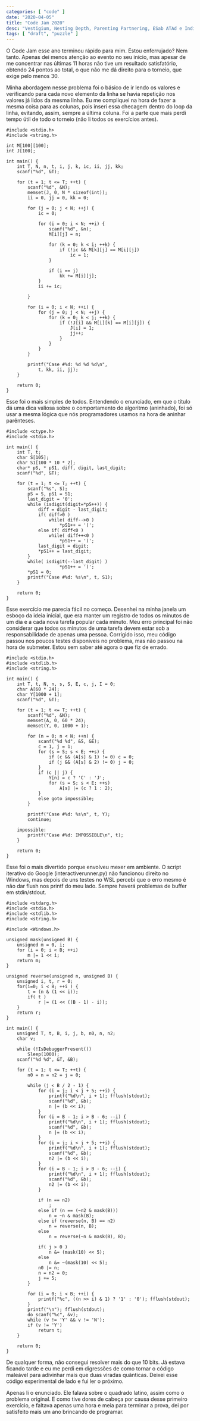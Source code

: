```yaml
---
categories: [ "code" ]
date: "2020-04-05"
title: "Code Jam 2020"
desc: "Vestigium, Nesting Depth, Parenting Partnering, ESab ATAd e Indicium foram os exercícios esse ano."
tags: [ "draft", "puzzle" ]
---
```

O Code Jam esse ano terminou rápido para mim. Estou enferrujado? Nem tanto. Apenas dei menos atenção ao evento no seu início, mas apesar de me concentrar nas últimas 11 horas não tive um resultado satisfatório, obtendo 24 pontos ao total, o que não me dá direito para o torneio, que exige pelo menos 30.


Minha abordagem nesse problema foi o básico de ir lendo os valores e verificando para cada novo elemento da linha se havia repetição nos valores já lidos da mesma linha. Eu me compliquei na hora de fazer a mesma coisa para as colunas, pois inseri essa checagem dentro do loop da linha, evitando, assim, sempre a última coluna. Foi a parte que mais perdi tempo útil de todo o torneio (não li todos os exercícios antes).

    #include <stdio.h>
    #include <string.h>
    
    int M[100][100];
    int J[100];
    
    int main() {
    	int T, N, n, t, i, j, k, ic, ii, jj, kk;
    	scanf("%d", &T);
    
    	for (t = 1; t <= T; ++t) {
    		scanf("%d", &N);
    		memset(J, 0, N * sizeof(int));
    		ii = 0, jj = 0, kk = 0;
    
    		for (j = 0; j < N; ++j) {
    			ic = 0;
    
    			for (i = 0; i < N; ++i) {
    				scanf("%d", &n);
    				M[i][j] = n;
    
    				for (k = 0; k < i; ++k) {
    					if (!ic && M[k][j] == M[i][j])
    						ic = 1;
    				}
    
    				if (i == j)
    					kk += M[i][j];
    			}
    			ii += ic;
    
    		}
    
    		for (i = 0; i < N; ++i) {
    			for (j = 0; j < N; ++j) {
    				for (k = 0; k < j; ++k) {
    					if (!J[i] && M[i][k] == M[i][j]) {
    						J[i] = 1;
    						jj++;
    					}
    				}
    			}
    		}
    
    		printf("Case #%d: %d %d %d\n",
    			t, kk, ii, jj);
    	}
    
    	return 0;
    }


Esse foi o mais simples de todos. Entendendo o enunciado, em que o título dá uma dica valiosa sobre o comportamento do algoritmo (aninhado), foi só usar a mesma lógica que nós programadores usamos na hora de aninhar parênteses.

    #include <ctype.h>
    #include <stdio.h>
    
    int main() {
    	int T, t;
    	char S[105];
    	char S1[100 * 10 * 2];
    	char* pS, * pS1, diff, digit, last_digit;
    	scanf("%d", &T);
    
    	for (t = 1; t <= T; ++t) {
    		scanf("%s", S);
    		pS = S, pS1 = S1;
    		last_digit = '0';
    		while (isdigit(digit=*pS++)) {
    			diff = digit - last_digit;
    			if( diff>0 )
    				while( diff-->0 )
    					*pS1++ = '(';
    			else if( diff<0 )
    				while( diff++<0 )
    					*pS1++ = ')';
    			last_digit = digit;
    			*pS1++ = last_digit;
    		}
    		while( isdigit(--last_digit) )
    					*pS1++ = ')';
    		*pS1 = 0;
    		printf("Case #%d: %s\n", t, S1);
    	}
    
    	return 0;
    }


Esse exercício me parecia fácil no começo. Desenhei na minha janela um esboço da ideia inicial, que era manter um registro de todos os minutos de um dia e a cada nova tarefa popular cada minuto. Meu erro principal foi não considerar que todos os minutos de uma tarefa devem estar sob a responsabilidade de apenas uma pessoa. Corrigido isso, meu código passou nos poucos testes disponíveis no problema, mas não passou na hora de submeter. Estou sem saber até agora o que fiz de errado.

    #include <stdio.h>
    #include <stdlib.h>
    #include <string.h>
    
    int main() {
    	int T, t, N, n, s, S, E, c, j, I = 0;
    	char A[60 * 24];
    	char Y[1000 + 1];
    	scanf("%d", &T);
    
    	for (t = 1; t <= T; ++t) {
    		scanf("%d", &N);
    		memset(A, 0, 60 * 24);
    		memset(Y, 0, 1000 + 1);
    
    		for (n = 0; n < N; ++n) {
    			scanf("%d %d", &S, &E);
    			c = 1, j = 1;
    			for (s = S; s < E; ++s) {
    				if (c && (A[s] & 1) != 0) c = 0;
    				if (j && (A[s] & 2) != 0) j = 0;
    			}
    			if (c || j) {
    				Y[n] = c ? 'C' : 'J';
    				for (s = S; s < E; ++s)
    					A[s] |= (c ? 1 : 2);
    			}
    			else goto impossible;
    		}
    
    		printf("Case #%d: %s\n", t, Y);
    		continue;
    
    	impossible:
    		printf("Case #%d: IMPOSSIBLE\n", t);
    	}
    
    	return 0;
    }


Esse foi o mais divertido porque envolveu mexer em ambiente. O script iterativo do Google (interactiverunner.py) não funcionou direito no Windows, mas depois de uns testes no WSL percebi que o erro mesmo é não dar flush nos printf do meu lado. Sempre haverá problemas de buffer em stdin/stdout.

    #include <stdarg.h>
    #include <stdio.h>
    #include <stdlib.h>
    #include <string.h>
    
    #include <Windows.h>
    
    unsigned mask(unsigned B) {
    	unsigned m = 0, i;
    	for (i = 0; i < B; ++i)
    		m |= 1 << i;
    	return m;
    }
    
    unsigned reverse(unsigned n, unsigned B) {
    	unsigned i, t, r = 0;
    	for(i=0; i < B; ++i ) {
    		t = (n & (1 << i));
    		if( t )
    			r |= (1 << ((B - 1) - i));
    	}
    	return r;
    }
    
    int main() {
    	unsigned T, t, B, i, j, b, n0, n, n2;
    	char v;
    
    	while (!IsDebuggerPresent())
    		Sleep(1000);
    	scanf("%d %d", &T, &B);
    
    	for (t = 1; t <= T; ++t) {
    		n0 = n = n2 = j = 0;
    
    		while (j < B / 2 - 1) {
    			for (i = j; i < j + 5; ++i) {
    				printf("%d\n", i + 1); fflush(stdout);
    				scanf("%d", &b);
    				n |= (b << i);
    			}
    			for (i = B - 1; i > B - 6; --i) {
    				printf("%d\n", i + 1); fflush(stdout);
    				scanf("%d", &b);
    				n |= (b << i);
    			}
    			for (i = j; i < j + 5; ++i) {
    				printf("%d\n", i + 1); fflush(stdout);
    				scanf("%d", &b);
    				n2 |= (b << i);
    			}
    			for (i = B - 1; i > B - 6; --i) {
    				printf("%d\n", i + 1); fflush(stdout);
    				scanf("%d", &b);
    				n2 |= (b << i);
    			}
    
    			if (n == n2)
    				;
    			else if (n == (~n2 & mask(B)))
    				n = ~n & mask(B);
    			else if (reverse(n, B) == n2)
    				n = reverse(n, B);
    			else
    				n = reverse(~n & mask(B), B);
    
    			if( j > 0 )
    				n &= (mask(10) << 5);
    			else
    				n &= ~(mask(10) << 5);
    			n0 |= n;
    			n = n2 = 0;
    			j += 5;
    		}
    		
    		for (i = 0; i < B; ++i) {
    			printf("%c", ((n >> i) & 1) ? '1' : '0'); fflush(stdout);
    		}
    		printf("\n"); fflush(stdout);
    		do scanf("%c", &v);
    		while (v != 'Y' && v != 'N');
    		if (v != 'Y')
    			return t;
    	}
    
    	return 0;
    }

De qualquer forma, não consegui resolver mais do que 10 bits. Já estava ficando tarde e eu me perdi em digressões de como tornar o código maleável para adivinhar mais que duas viradas quânticas. Deixei esse código experimental de lado e fui ler o próximo.


Apenas li o enunciado. Ele falava sobre o quadrado latino, assim como o problema original. E como tive dores de cabeça por causa desse primeiro exercício, e faltava apenas uma hora e meia para terminar a prova, dei por satisfeito mais um ano brincando de programar.
